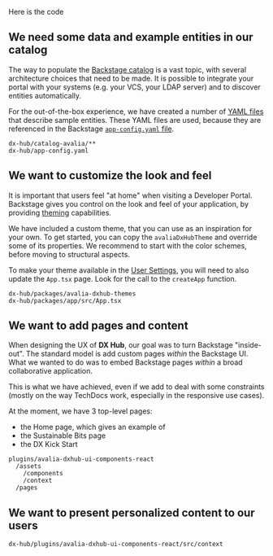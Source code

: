 Here is the code

## We need some data and example entities in our catalog

The way to populate the [Backstage catalog](https://backstage.io/docs/features/software-catalog/) is a vast topic, with several architecture choices that need to be made. It is possible to integrate your portal with your systems (e.g. your VCS, your LDAP server) and to discover entities automatically. 

For the out-of-the-box experience, we have created a number of [YAML files](https://backstage.io/docs/features/software-catalog/descriptor-format) that describe sample entities. These YAML files are used, because they are referenced in the Backstage [`app-config.yaml` file](https://backstage.io/docs/conf/writing).


```
dx-hub/catalog-avalia/**
dx-hub/app-config.yaml
```

## We want to customize the look and feel

It is important that users feel "at home" when visiting a Developer Portal. Backstage gives you control on the look and feel of your application, by providing [theming](https://backstage.io/docs/getting-started/app-custom-theme) capabilities. 

We have included a custom theme, that you can use as an inspiration for your own. To get started, you can copy the `avaliaDxHubTheme` and override some of its properties. We recommend to start with the color schemes, before moving to structural aspects.

To make your theme available in the [User Settings](http://localhost:1400/settings), you will need to also update the `App.tsx` page. Look for the call to the `createApp` function.

```
dx-hub/packages/avalia-dxhub-themes
dx-hub/packages/app/src/App.tsx
```

## We want to add pages and content

When designing the UX of **DX Hub**, our goal was to turn Backstage "inside-out". The standard model is add custom pages *within* the Backstage UI. What we wanted to do was to embed Backstage pages *within* a broad collaborative application.

This is what we have achieved, even if we add to deal with some constraints (mostly on the way TechDocs work, especially in the responsive use cases).

At the moment, we have 3 top-level pages:

* the Home page, which gives an example of
* the Sustainable Bits page
* the DX Kick Start


```
plugins/avalia-dxhub-ui-components-react
  /assets
	/components
	/context
  /pages
```

## We want to present personalized content to our users

```
dx-hub/plugins/avalia-dxhub-ui-components-react/src/context
```